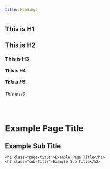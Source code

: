 ```yaml
---
title: Headings
---
```


## This is H1
## This is H2
### This is H3
#### This is H4
##### This is H5
###### This is H6  
<br>
<h1 class="page-title">Example Page Title</h1>
<h2 class="sub-title">Example Sub Title</h2>

~~~~
<h1 class="page-title">Example Page Title</h1>
<h2 class="sub-title">Example Sub Title</h2>
~~~~